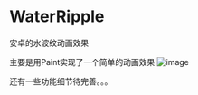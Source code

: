 # WaterRipple
安卓的水波纹动画效果



主要是用Paint实现了一个简单的动画效果
![image](https://github.com/zhvip/WaterRipple/blob/master/screenshots/QQ20191016-233734.gif)


还有一些功能细节待完善。。。

